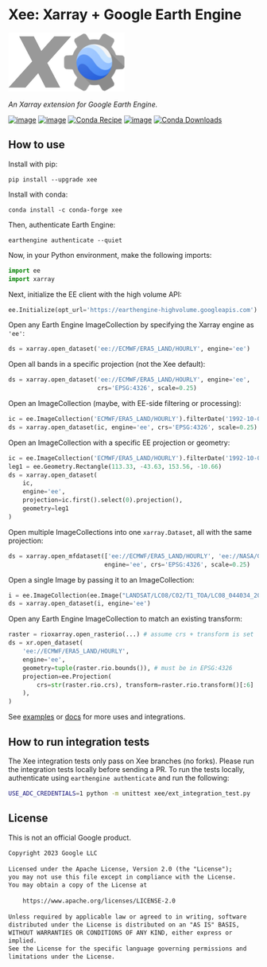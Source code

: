 # Xee: Xarray + Google Earth Engine

![Xee Logo](https://raw.githubusercontent.com/google/Xee/main/docs/_static/xee-logo.png)

_An Xarray extension for Google Earth Engine._

[![image](https://img.shields.io/pypi/v/xee.svg)](https://pypi.python.org/pypi/xee)
[![image](https://static.pepy.tech/badge/xee)](https://pepy.tech/project/xee)
[![Conda Recipe](https://img.shields.io/badge/recipe-xee-green.svg)](https://github.com/conda-forge/xee-feedstock)
[![image](https://img.shields.io/conda/vn/conda-forge/xee.svg)](https://anaconda.org/conda-forge/xee)
[![Conda Downloads](https://img.shields.io/conda/dn/conda-forge/xee.svg)](https://anaconda.org/conda-forge/xee)

## How to use

Install with pip:

```shell
pip install --upgrade xee
```

Install with conda:

```shell
conda install -c conda-forge xee
```

Then, authenticate Earth Engine:

```shell
earthengine authenticate --quiet
```

Now, in your Python environment, make the following imports:

```python
import ee
import xarray
```

Next, initialize the EE client with the high volume API:

```python
ee.Initialize(opt_url='https://earthengine-highvolume.googleapis.com')
```

Open any Earth Engine ImageCollection by specifying the Xarray engine as `'ee'`:

```python
ds = xarray.open_dataset('ee://ECMWF/ERA5_LAND/HOURLY', engine='ee')
```

Open all bands in a specific projection (not the Xee default):

```python
ds = xarray.open_dataset('ee://ECMWF/ERA5_LAND/HOURLY', engine='ee',
                         crs='EPSG:4326', scale=0.25)
```

Open an ImageCollection (maybe, with EE-side filtering or processing):

```python
ic = ee.ImageCollection('ECMWF/ERA5_LAND/HOURLY').filterDate('1992-10-05', '1993-03-31')
ds = xarray.open_dataset(ic, engine='ee', crs='EPSG:4326', scale=0.25)
```

Open an ImageCollection with a specific EE projection or geometry:

```python
ic = ee.ImageCollection('ECMWF/ERA5_LAND/HOURLY').filterDate('1992-10-05', '1993-03-31')
leg1 = ee.Geometry.Rectangle(113.33, -43.63, 153.56, -10.66)
ds = xarray.open_dataset(
    ic,
    engine='ee',
    projection=ic.first().select(0).projection(),
    geometry=leg1
)
```

Open multiple ImageCollections into one `xarray.Dataset`, all with the same projection:

```python
ds = xarray.open_mfdataset(['ee://ECMWF/ERA5_LAND/HOURLY', 'ee://NASA/GDDP-CMIP6'],
                           engine='ee', crs='EPSG:4326', scale=0.25)
```

Open a single Image by passing it to an ImageCollection:

```python
i = ee.ImageCollection(ee.Image("LANDSAT/LC08/C02/T1_TOA/LC08_044034_20140318"))
ds = xarray.open_dataset(i, engine='ee')
```

Open any Earth Engine ImageCollection to match an existing transform:

```python
raster = rioxarray.open_rasterio(...) # assume crs + transform is set
ds = xr.open_dataset(
    'ee://ECMWF/ERA5_LAND/HOURLY',
    engine='ee',
    geometry=tuple(raster.rio.bounds()), # must be in EPSG:4326
    projection=ee.Projection(
        crs=str(raster.rio.crs), transform=raster.rio.transform()[:6]
    ),
)
```

See [examples](https://github.com/google/Xee/tree/main/examples) or [docs](https://github.com/google/Xee/tree/main/docs) for more uses and integrations.

## How to run integration tests

The Xee integration tests only pass on Xee branches (no forks). Please run the
integration tests locally before sending a PR. To run the tests locally,
authenticate using `earthengine authenticate` and run the following:

```bash
USE_ADC_CREDENTIALS=1 python -m unittest xee/ext_integration_test.py
```

## License

This is not an official Google product.

```
Copyright 2023 Google LLC

Licensed under the Apache License, Version 2.0 (the "License");
you may not use this file except in compliance with the License.
You may obtain a copy of the License at

    https://www.apache.org/licenses/LICENSE-2.0

Unless required by applicable law or agreed to in writing, software
distributed under the License is distributed on an "AS IS" BASIS,
WITHOUT WARRANTIES OR CONDITIONS OF ANY KIND, either express or implied.
See the License for the specific language governing permissions and
limitations under the License.
```
